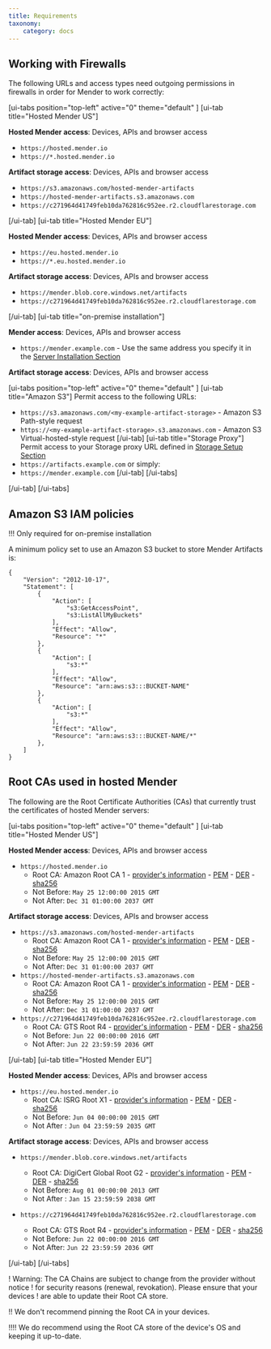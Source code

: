 ```yaml
---
title: Requirements
taxonomy:
    category: docs
---
```


## Working with Firewalls
The following URLs and access types need outgoing permissions in firewalls in order for Mender to work correctly:

[ui-tabs position="top-left" active="0" theme="default" ]
[ui-tab title="Hosted Mender US"]

**Hosted Mender access**: Devices, APIs and browser access
* `https://hosted.mender.io`
* `https://*.hosted.mender.io`

**Artifact storage access**: Devices, APIs and browser access
* `https://s3.amazonaws.com/hosted-mender-artifacts`
* `https://hosted-mender-artifacts.s3.amazonaws.com`
* `https://c271964d41749feb10da762816c952ee.r2.cloudflarestorage.com`

[/ui-tab]
[ui-tab title="Hosted Mender EU"]

**Hosted Mender access**: Devices, APIs and browser access
* `https://eu.hosted.mender.io`
* `https://*.eu.hosted.mender.io`

**Artifact storage access**: Devices, APIs and browser access
* `https://mender.blob.core.windows.net/artifacts`
* `https://c271964d41749feb10da762816c952ee.r2.cloudflarestorage.com`

[/ui-tab]
[ui-tab title="on-premise installation"]

**Mender access**: Devices, APIs and browser access
* `https://mender.example.com` - Use the same address you specify it in the [Server Installation Section](../../09.Server-installation/)

**Artifact storage access**: Devices, APIs and browser access

[ui-tabs position="top-left" active="0" theme="default" ]
[ui-tab title="Amazon S3"]
Permit access to the following URLs:
* `https://s3.amazonaws.com/<my-example-artifact-storage>` - Amazon S3 Path-style request
* `https://<my-example-artifact-storage>.s3.amazonaws.com` - Amazon S3 Virtual-hosted-style request
[/ui-tab]
[ui-tab title="Storage Proxy"]
Permit access to your 
Storage proxy URL defined in [Storage Setup Section](../../09.Server-installation/04.Production-installation-with-kubernetes/02.Storage/docs.md)
* `https://artifacts.example.com` or simply:
* `https://mender.example.com`
[/ui-tab]
[/ui-tabs]

[/ui-tab]
[/ui-tabs]


## Amazon S3 IAM policies

!!! Only required for on-premise installation

A minimum policy set to use an Amazon S3 bucket to store Mender Artifacts is:

```
{
    "Version": "2012-10-17",
    "Statement": [
        {
            "Action": [
                "s3:GetAccessPoint",
                "s3:ListAllMyBuckets"
            ],
            "Effect": "Allow",
            "Resource": "*"
        },
        {
            "Action": [
                "s3:*"
            ],
            "Effect": "Allow",
            "Resource": "arn:aws:s3:::BUCKET-NAME"
        },
        {
            "Action": [
                "s3:*"
            ],
            "Effect": "Allow",
            "Resource": "arn:aws:s3:::BUCKET-NAME/*"
        },
    ]
}
```

## Root CAs used in hosted Mender

The following are the Root Certificate Authorities (CAs) that currently trust
the certificates of hosted Mender servers:

[ui-tabs position="top-left" active="0" theme="default" ]
[ui-tab title="Hosted Mender US"]

**Hosted Mender access**: Devices, APIs and browser access
* `https://hosted.mender.io`
  * Root CA: Amazon Root CA 1 - [provider's information](https://www.amazontrust.com/repository/) - [PEM](AmazonRootCA1.pem) - [DER](AmazonRootCA1.cer) - [sha256](AmazonRootCA1.sha256)
  * Not Before: `May 25 12:00:00 2015 GMT`
  * Not After: `Dec 31 01:00:00 2037 GMT`

**Artifact storage access**: Devices, APIs and browser access
* `https://s3.amazonaws.com/hosted-mender-artifacts`
  * Root CA: Amazon Root CA 1 - [provider's information](https://www.amazontrust.com/repository/) - [PEM](AmazonRootCA1.pem) - [DER](AmazonRootCA1.cer) - [sha256](AmazonRootCA1.sha256)
  * Not Before: `May 25 12:00:00 2015 GMT`
  * Not After: `Dec 31 01:00:00 2037 GMT`
* `https://hosted-mender-artifacts.s3.amazonaws.com`
  * Root CA: Amazon Root CA 1 - [provider's information](https://www.amazontrust.com/repository/) - [PEM](AmazonRootCA1.pem) - [DER](AmazonRootCA1.cer) - [sha256](AmazonRootCA1.sha256)
  * Not Before: `May 25 12:00:00 2015 GMT`
  * Not After: `Dec 31 01:00:00 2037 GMT`
* `https://c271964d41749feb10da762816c952ee.r2.cloudflarestorage.com`
  * Root CA: GTS Root R4 - [provider's information](https://pki.goog/repository/) - [PEM](r4.pem) - [DER](r4.crt) - [sha256](r4.sha256)
  * Not Before: `Jun 22 00:00:00 2016 GMT`
  * Not After: `Jun 22 23:59:59 2036 GMT`


[/ui-tab]
[ui-tab title="Hosted Mender EU"]

**Hosted Mender access**: Devices, APIs and browser access
* `https://eu.hosted.mender.io`
  * Root CA: ISRG Root X1 - [provider's information](https://letsencrypt.org/certificates/) - [PEM](isrgrootx1.pem) - [DER](isrgrootx1.der) - [sha256](isrgrootx1.sha256)
  * Not Before: `Jun 04 00:00:00 2015 GMT`
  * Not After : `Jun 04 23:59:59 2035 GMT`


**Artifact storage access**: Devices, APIs and browser access
* `https://mender.blob.core.windows.net/artifacts`
  * Root CA: DigiCert Global Root G2 - [provider's information](https://www.digicert.com/kb/digicert-root-certificates.htm) - [PEM](DigiCertGlobalRootG2.crt.pem) - [DER](DigiCertGlobalRootG2.crt) - [sha256](DigiCertGlobalRootG2.sha256)
  * Not Before: `Aug 01 00:00:00 2013 GMT`
  * Not After : `Jan 15 23:59:59 2038 GMT`

* `https://c271964d41749feb10da762816c952ee.r2.cloudflarestorage.com`
  * Root CA: GTS Root R4 - [provider's information](https://pki.goog/repository/) - [PEM](r4.pem) - [DER](r4.crt) - [sha256](r4.sha256)
  * Not Before: `Jun 22 00:00:00 2016 GMT`
  * Not After: `Jun 22 23:59:59 2036 GMT`

[/ui-tab]
[/ui-tabs]

! Warning: The CA Chains are subject to change from the provider without notice
! for security reasons (renewal, revokation). Please ensure that your devices
! are able to update their Root CA store.  

!! We don't recommend pinning the Root CA in your devices.  

!!!! We do recommend using the Root CA store of the device's OS and keeping it up-to-date.

